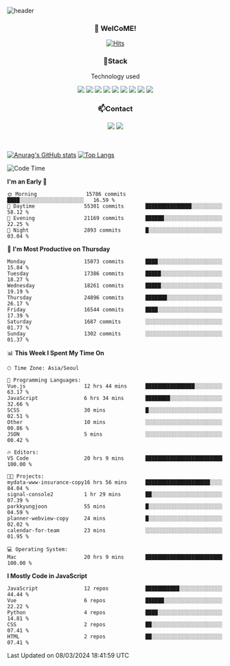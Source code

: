 ![header](https://capsule-render.vercel.app/api?type=waving&color=gradient&height=200&text=Kyungjoon&fontAlign=70&fontAlignY=40&animation=twinkling)

<h3 align="center">👋 WelCoME!</h3>

<div align=center>
  
[![Hits](https://hits.seeyoufarm.com/api/count/incr/badge.svg?url=https%3A%2F%2Fgithub.com%2Fuvula6921&count_bg=%2322BAC9&title_bg=%23827F7F&icon=iconify.svg&icon_color=%2325A27F&title=visits&edge_flat=false)](https://hits.seeyoufarm.com)
  
</div>
<h3 align="center">📌Stack</h3>
<p align="center">Technology used</p>
<div align="center"><img src="https://img.shields.io/badge/HTML5-E34F26?style=flat-square&logo=HTML5&logoColor=white"></img> <img src="https://img.shields.io/badge/CSS3-0A84FF?style=flat-square&logo=CSS3&logoColor=white"></img> <img src="https://img.shields.io/badge/JavaScript-FFCD11?style=flat-square&logo=JavaScript&logoColor=white"></img> <img src="https://img.shields.io/badge/React-00BCF6?style=flat-square&logo=React&logoColor=white"></img> <img src="https://img.shields.io/badge/jQuery-3655FF?style=flat-square&logo=jQuery&logoColor=white"></img> <img src="https://img.shields.io/badge/Ruby-E0115F?style=flat-square&logo=Ruby&logoColor=white"></img> <img src="https://img.shields.io/badge/Python-4B8BBE?style=flat-square&logo=Python&logoColor=white"></img> <img src="https://img.shields.io/badge/Vue-4FC08D?style=flat-square&logo=Vue.js&logoColor=white"></img> <img src="https://img.shields.io/badge/Nuxt-00DC82?style=flat-square&logo=Nuxt.js&logoColor=white"></img></div>

<h3 align="center">📫Contact</h3>
<div align="center"><a href="https://velog.io/@uvula6921/"><img src="https://img.shields.io/badge/Blog-20c997?style=flat-square&logo=V&logoColor=white"/></a> <a href="pkj6921@gmail.com"><img src="https://img.shields.io/badge/Gmail-EA4335?style=flat-square&logo=Gmail&logoColor=white"/></a></div>
<br>
<br>

[![Anurag's GitHub stats](https://github-readme-stats.vercel.app/api?username=uvula6921&hide=stars,issues&show_icons=true&count_private=true&theme=tokyonight)](https://github.com/anuraghazra/github-readme-stats)
[![Top Langs](https://github-readme-stats.vercel.app/api/top-langs/?username=uvula6921&hide=css,jupyter%20notebook,html&exclude_repo=uvula6921,uvula6921.github.io&layout=compact&langs_count=8)](https://github.com/anuraghazra/github-readme-stats)

<!--START_SECTION:waka-->
![Code Time](http://img.shields.io/badge/Code%20Time-2%2C132%20hrs%207%20mins-blue)

**I'm an Early 🐤** 

```text
🌞 Morning                15786 commits       ████░░░░░░░░░░░░░░░░░░░░░   16.59 % 
🌆 Daytime                55301 commits       ███████████████░░░░░░░░░░   58.12 % 
🌃 Evening                21169 commits       ██████░░░░░░░░░░░░░░░░░░░   22.25 % 
🌙 Night                  2893 commits        █░░░░░░░░░░░░░░░░░░░░░░░░   03.04 % 
```
📅 **I'm Most Productive on Thursday** 

```text
Monday                   15073 commits       ████░░░░░░░░░░░░░░░░░░░░░   15.84 % 
Tuesday                  17386 commits       █████░░░░░░░░░░░░░░░░░░░░   18.27 % 
Wednesday                18261 commits       █████░░░░░░░░░░░░░░░░░░░░   19.19 % 
Thursday                 24896 commits       ███████░░░░░░░░░░░░░░░░░░   26.17 % 
Friday                   16544 commits       ████░░░░░░░░░░░░░░░░░░░░░   17.39 % 
Saturday                 1687 commits        ░░░░░░░░░░░░░░░░░░░░░░░░░   01.77 % 
Sunday                   1302 commits        ░░░░░░░░░░░░░░░░░░░░░░░░░   01.37 % 
```


📊 **This Week I Spent My Time On** 

```text
🕑︎ Time Zone: Asia/Seoul

💬 Programming Languages: 
Vue.js                   12 hrs 44 mins      ████████████████░░░░░░░░░   63.17 % 
JavaScript               6 hrs 34 mins       ████████░░░░░░░░░░░░░░░░░   32.66 % 
SCSS                     30 mins             █░░░░░░░░░░░░░░░░░░░░░░░░   02.51 % 
Other                    10 mins             ░░░░░░░░░░░░░░░░░░░░░░░░░   00.86 % 
JSON                     5 mins              ░░░░░░░░░░░░░░░░░░░░░░░░░   00.42 % 

🔥 Editors: 
VS Code                  20 hrs 9 mins       █████████████████████████   100.00 % 

🐱‍💻 Projects: 
mydata-www-insurance-copy16 hrs 56 mins      █████████████████████░░░░   84.04 % 
signal-console2          1 hr 29 mins        ██░░░░░░░░░░░░░░░░░░░░░░░   07.39 % 
parkkyungjoon            55 mins             █░░░░░░░░░░░░░░░░░░░░░░░░   04.59 % 
planner-webview-copy     24 mins             █░░░░░░░░░░░░░░░░░░░░░░░░   02.02 % 
calendar-for-team        23 mins             ░░░░░░░░░░░░░░░░░░░░░░░░░   01.95 % 

💻 Operating System: 
Mac                      20 hrs 9 mins       █████████████████████████   100.00 % 
```

**I Mostly Code in JavaScript** 

```text
JavaScript               12 repos            ███████████░░░░░░░░░░░░░░   44.44 % 
Vue                      6 repos             ██████░░░░░░░░░░░░░░░░░░░   22.22 % 
Python                   4 repos             ████░░░░░░░░░░░░░░░░░░░░░   14.81 % 
CSS                      2 repos             ██░░░░░░░░░░░░░░░░░░░░░░░   07.41 % 
HTML                     2 repos             ██░░░░░░░░░░░░░░░░░░░░░░░   07.41 % 
```




 Last Updated on 08/03/2024 18:41:59 UTC
<!--END_SECTION:waka-->
